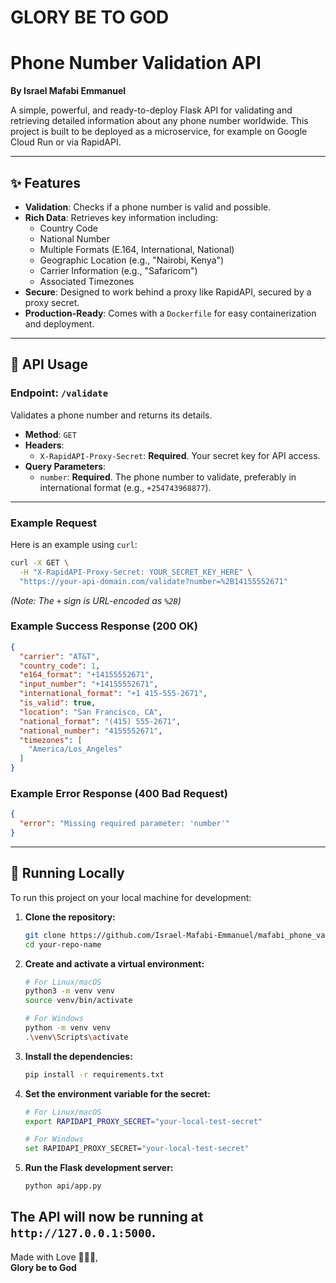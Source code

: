 # GLORY BE TO GOD

# Phone Number Validation API

**By Israel Mafabi Emmanuel**

A simple, powerful, and ready-to-deploy Flask API for validating and retrieving detailed information about any phone number worldwide. This project is built to be deployed as a microservice, for example on Google Cloud Run or via RapidAPI.

---

## ✨ Features

-   **Validation**: Checks if a phone number is valid and possible.
-   **Rich Data**: Retrieves key information including:
    -   Country Code
    -   National Number
    -   Multiple Formats (E.164, International, National)
    -   Geographic Location (e.g., "Nairobi, Kenya")
    -   Carrier Information (e.g., "Safaricom")
    -   Associated Timezones
-   **Secure**: Designed to work behind a proxy like RapidAPI, secured by a proxy secret.
-   **Production-Ready**: Comes with a `Dockerfile` for easy containerization and deployment.

---

## 🚀 API Usage

### Endpoint: `/validate`

Validates a phone number and returns its details.

-   **Method**: `GET`
-   **Headers**:
    -   `X-RapidAPI-Proxy-Secret`: **Required**. Your secret key for API access.
-   **Query Parameters**:
    -   `number`: **Required**. The phone number to validate, preferably in international format (e.g., `+254743968877`).

---

### Example Request

Here is an example using `curl`:

```bash
curl -X GET \
  -H "X-RapidAPI-Proxy-Secret: YOUR_SECRET_KEY_HERE" \
  "https://your-api-domain.com/validate?number=%2B14155552671"
```

*(Note: The `+` sign is URL-encoded as `%2B`)*

### Example Success Response (200 OK)

```json
{
  "carrier": "AT&T",
  "country_code": 1,
  "e164_format": "+14155552671",
  "input_number": "+14155552671",
  "international_format": "+1 415-555-2671",
  "is_valid": true,
  "location": "San Francisco, CA",
  "national_format": "(415) 555-2671",
  "national_number": "4155552671",
  "timezones": [
    "America/Los_Angeles"
  ]
}
```

### Example Error Response (400 Bad Request)

```json
{
  "error": "Missing required parameter: 'number'"
}
```

---

## 🔧 Running Locally

To run this project on your local machine for development:

1.  **Clone the repository:**
    ```bash
    git clone https://github.com/Israel-Mafabi-Emmanuel/mafabi_phone_validation.git
    cd your-repo-name
    ```

2.  **Create and activate a virtual environment:**
    ```bash
    # For Linux/macOS
    python3 -m venv venv
    source venv/bin/activate

    # For Windows
    python -m venv venv
    .\venv\Scripts\activate
    ```

3.  **Install the dependencies:**
    ```bash
    pip install -r requirements.txt
    ```

4.  **Set the environment variable for the secret:**
    ```bash
    # For Linux/macOS
    export RAPIDAPI_PROXY_SECRET="your-local-test-secret"

    # For Windows
    set RAPIDAPI_PROXY_SECRET="your-local-test-secret"
    ```

5.  **Run the Flask development server:**
    ```bash
    python api/app.py
    ```

The API will now be running at `http://127.0.0.1:5000`.
---

Made with Love 💖💖💖, <br>
**Glory be to God**